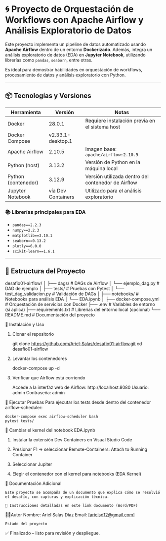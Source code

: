 
# 🌀 Proyecto de Orquestación de Workflows con Apache Airflow y Análisis Exploratorio de Datos

Este proyecto implementa un pipeline de datos automatizado usando **Apache Airflow** dentro de un entorno **Dockerizado**. Además, integra un análisis exploratorio de datos (EDA) en **Jupyter Notebook**, utilizando librerías como `pandas`, `seaborn`, entre otras.

Es ideal para demostrar habilidades en orquestación de workflows, procesamiento de datos y análisis exploratorio con Python.

---

## 📦 Tecnologías y Versiones

| Herramienta         | Versión               | Notas                                               |
|---------------------|------------------------|------------------------------------------------------|
| Docker              | 28.0.1                 | Requiere instalación previa en el sistema host       |
| Docker Compose      | v2.33.1-desktop.1      |                                                     |
| Apache Airflow      | 2.10.5                 | Imagen base: `apache/airflow:2.10.5`                 |
| Python (host)       | 3.13.2                 | Versión de Python en la máquina local                |
| Python (contenedor) | 3.12.9                 | Versión utilizada dentro del contenedor de Airflow   |
| Jupyter Notebook    | vía Dev Containers     | Utilizado para el análisis exploratorio              |

### 📚 Librerías principales para EDA

- `pandas==2.2.3`
- `numpy==2.2.3`
- `matplotlib==3.10.1`
- `seaborn==0.13.2`
- `plotly==6.0.0`
- `scikit-learn==1.6.1`

---

## 📁 Estructura del Proyecto


desafio01-airflow/
│
├── dags/                          # DAGs de Airflow
│   └── ejemplo_dag.py             # DAG de ejemplo
│
├── tests/                         # Pruebas con Pytest
│   └── test_dag_validacion.py     # Validación de DAGs
│
├── notebooks/                     # Notebooks para análisis EDA
│   └── EDA.ipynb
│
├── docker-compose.yml             # Orquestación de servicios con Docker
├── .env                           # Variables de entorno (si aplica)
├── requirements.txt               # Librerías del entorno local (opcional)
└── README.md                      # Documentación del proyecto




🚀 Instalación y Uso

1. Clonar el repositorio

    git clone https://github.com/Ariel-Salas/desafio01-airflow.git
    cd desafio01-airflow

2. Levantar los contenedores
    
    docker-compose up -d




3. Verificar que Airflow está corriendo

    Accede a la interfaz web de Airflow:
    http://localhost:8080
    Usuario: admin
    Contraseña: admin



🧪 Ejecutar Pruebas
    Para ejecutar los tests desde dentro del contenedor airflow-scheduler:

    docker-compose exec airflow-scheduler bash
    pytest tests/



🧠  Cambiar el kernel del notebook EDA.ipynb
   
   1. Instalar la extensión Dev Containers en Visual Studio Code

   2. Presionar F1 → seleccionar Remote-Containers: Attach to Running Container

   3. Seleccionar Jupiter

   3. Elegir el contenedor con el kernel para notebooks (EDA Kernel)


 📄 Documentación Adicional

    Este proyecto se acompaña de un documento que explica cómo se resolvió el desafío, con capturas y explicación técnica.

    📎 Instrucciones detalladas en este link documento (Word/PDF)

🧑‍💻Autor
    Nombre: Ariel Salas Díaz
    Email: [arielsd12@gmail.com]


    Estado del proyecto
✅ Finalizado – listo para revisión y despliegue.
